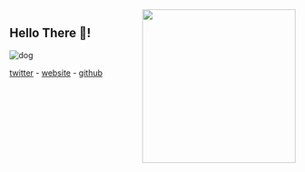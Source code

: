 
<img align="right" height=270 src=https://user-images.githubusercontent.com/62501544/133982144-2762d8cd-4b65-4f0d-856b-294aa0fbfe2c.png>

## Hello There 👋!




![dog](https://img.shields.io/badge/dog%20=-true-blue)




[twitter](https://twitter.com/breadoonline) - 
[website](https://website-breada.vercel.app) - 
[github](https://github.com/dhairy-online)





